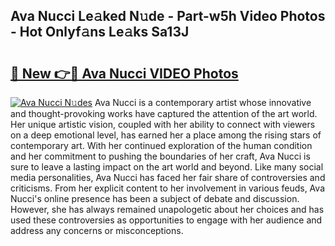 ## Ava Nucci Le𝚊ked N𝚞de - Part-w5h Video Photos - Hot Onlyf𝚊ns Le𝚊ks Sa13J

# <h2><a href="http://ac54857.deff.icu/?id=Ava+Nucci">🔗 New 👉🔴 Ava Nucci VIDEO Photos</a></h2>

[![Ava Nucci N𝚞des](https://i.imgur.com/rIISA9y.gif)](http://ac54857.deff.icu/?id=Ava+Nucci)
Ava Nucci is a contemporary artist whose innovative and thought-provoking works have captured the attention of the art world. Her unique artistic vision, coupled with her ability to connect with viewers on a deep emotional level, has earned her a place among the rising stars of contemporary art. With her continued exploration of the human condition and her commitment to pushing the boundaries of her craft, Ava Nucci is sure to leave a lasting impact on the art world and beyond. Like many social media personalities, Ava Nucci has faced her fair share of controversies and criticisms. From her explicit content to her involvement in various feuds, Ava Nucci's online presence has been a subject of debate and discussion. However, she has always remained unapologetic about her choices and has used these controversies as opportunities to engage with her audience and address any concerns or misconceptions.
